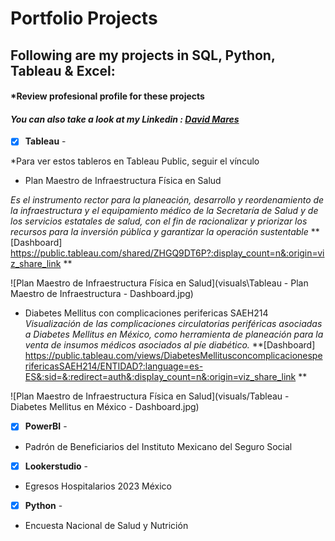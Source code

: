 # Portfolio Projects
## Following are my projects in SQL, Python, Tableau & Excel: <br />
#### *Review profesional profile for these projects
#### *You can also take a look at my Linkedin : [David Mares](https://www.linkedin.com/in/davidmaressilva/)* <br />



- [x] **Tableau** - 

*Para ver estos tableros en Tableau Public, seguir el vínculo
- Plan Maestro de Infraestructura Física en Salud

*Es el instrumento rector para la planeación, desarrollo y reordenamiento de la infraestructura y el equipamiento médico de la Secretaría de Salud y de los servicios estatales de salud, con el fin de racionalizar y priorizar los recursos para la inversión pública y garantizar la operación sustentable* **[Dashboard]  https://public.tableau.com/shared/ZHGQ9DT6P?:display_count=n&:origin=viz_share_link ** <br>

![Plan Maestro de Infraestructura Física en Salud](visuals\Tableau - Plan Maestro de Infraestructura - Dashboard.jpg)

- Diabetes Mellitus con complicaciones perifericas SAEH214 
*Visualización de las complicaciones circulatorias periféricas asociadas a Diabetes Mellitus en México, como herramienta de planeación para la venta de insumos médicos asociados al píe diabético.*
**[Dashboard]  https://public.tableau.com/views/DiabetesMellitusconcomplicacionesperifericasSAEH214/ENTIDAD?:language=es-ES&:sid=&:redirect=auth&:display_count=n&:origin=viz_share_link ** <br>

![Plan Maestro de Infraestructura Física en Salud](visuals/Tableau - Diabetes Mellitus en México - Dashboard.jpg)

- [x] **PowerBI** - 
- Padrón de Beneficiarios del Instituto Mexicano del Seguro Social


- [x] **Lookerstudio** - 
- Egresos Hospitalarios 2023 México


- [x] **Python** - 
- Encuesta Nacional de Salud y Nutrición

